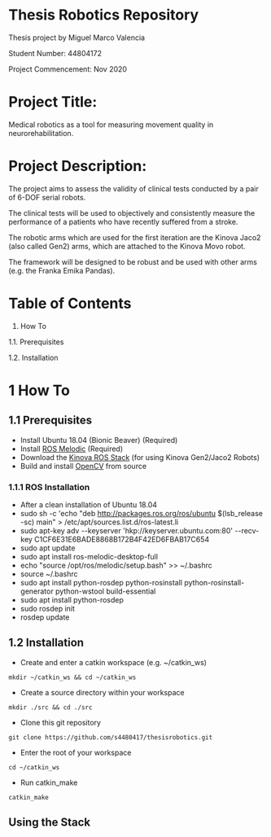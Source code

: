 # Thesis Robotics Repository
Thesis project by Miguel Marco Valencia

Student Number: 44804172

Project Commencement: Nov 2020

# Project Title:
Medical robotics as a tool for measuring movement quality in neurorehabilitation.
# Project Description:
The project aims to assess the validity of clinical tests conducted by a pair of 6-DOF serial robots.

The clinical tests will be used to objectively and consistently measure the performance of a patients who have recently suffered from a stroke.

The robotic arms which are used for the first iteration are the Kinova Jaco2 (also called Gen2) arms, which are attached to the Kinova Movo robot.

The framework will be designed to be robust and be used with other arms (e.g. the Franka Emika Pandas).
# Table of Contents
1. How To

1.1. Prerequisites

1.2. Installation
# 1 How To
## 1.1 Prerequisites
- Install Ubuntu 18.04 (Bionic Beaver) (Required)
- Install [ROS Melodic](http://wiki.ros.org/melodic) (Required)
- Download the [Kinova ROS Stack](https://github.com/Kinovarobotics/kinova-ros) (for using Kinova Gen2/Jaco2 Robots)
- Build and install [OpenCV](https://docs.opencv.org/master/d7/d9f/tutorial_linux_install.html) from source
### 1.1.1 ROS Installation
- After a clean installation of Ubuntu 18.04
- sudo sh -c 'echo "deb http://packages.ros.org/ros/ubuntu $(lsb_release -sc) main" > /etc/apt/sources.list.d/ros-latest.li
- sudo apt-key adv --keyserver 'hkp://keyserver.ubuntu.com:80' --recv-key C1CF6E31E6BADE8868B172B4F42ED6FBAB17C654
- sudo apt update
- sudo apt install ros-melodic-desktop-full
- echo "source /opt/ros/melodic/setup.bash" >> ~/.bashrc
- source ~/.bashrc
- sudo apt install python-rosdep python-rosinstall python-rosinstall-generator python-wstool build-essential
- sudo apt install python-rosdep
- sudo rosdep init
- rosdep update
## 1.2 Installation
- Create and enter a catkin workspace (e.g. ~/catkin_ws)
```console
mkdir ~/catkin_ws && cd ~/catkin_ws
```
- Create a source directory within your workspace
```console
mkdir ./src && cd ./src
```
- Clone this git repository
```console
git clone https://github.com/s4480417/thesisrobotics.git
```
- Enter the root of your workspace
```console
cd ~/catkin_ws
```
- Run catkin_make
```console
catkin_make
```
## Using the Stack
